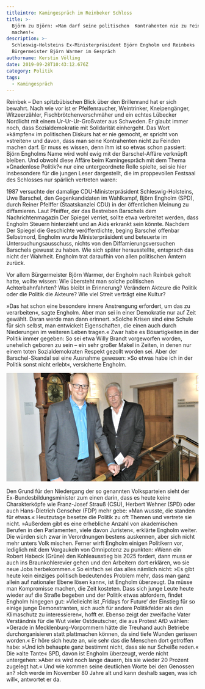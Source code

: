 ```yaml
---
titleintro: Kamingespräch im Reinbeker Schloss
title: >-
  Björn zu Björn: »Man darf seine politischen  Kontrahenten nie zu Feinden
  machen!«
description: >-
  Schleswig-Holsteins Ex-Ministerpräsident Björn Engholm und Reinbeks
  Bürgermeister Björn Warmer im Gespräch 
authorname: Kerstin Völling
date: 2019-09-28T10:43:12.676Z
category: Politik
tags:
  - Kamingespräch
---
```

Reinbek –  Den spitzbübischen Blick über den Brillenrand hat er sich bewahrt. Nach wie vor ist er Pfeifenraucher, Weintrinker, Kneipengänger, Witzeerzähler, Fischbrötchenverschmäher und ein echtes Lübecker Nordlicht mit einem Ur-Ur-Ur-Großvater aus Schweden. Er glaubt immer noch, dass Sozialdemokratie mit Solidarität einhergeht. Das Wort »kämpfen« im politischen Diskurs hat er nie gemocht, er spricht von »streiten« und davon, dass man seine Kontrahenten nicht zu Feinden machen darf. Er muss es wissen, denn ihm ist so etwas schon passiert: Björn Engholms Name wird wohl ewig mit der Barschel-Affäre verknüpft bleiben. Und obwohl diese Affäre beim Kamingespräch mit dem Thema »Gnadenlose Politik?« nur eine untergeordnete Rolle spielte, sei sie hier insbesondere für die jungen Leser dargestellt, die im proppevollen Festsaal des Schlosses nur spärlich vertreten waren:


1987 versuchte der damalige CDU-Ministerpräsident Schleswig-Holsteins, Uwe Barschel, den  Gegenkandidaten im Wahlkampf, Björn Engholm (SPD), durch Reiner Pfeiffer (Staatskanzlei CDU) in der öffentlichen Meinung zu diffamieren. Laut Pfeiffer, der das Bestreben Barschels dem Nachrichtenmagazin Der Spiegel verriet, sollte etwa verbreitet werden, dass Engholm Steuern hinterzieht und an Aids erkrankt sein könnte. Nachdem Der Spiegel die Geschichte veröffentlichte, beging Barschel offenbar Selbstmord, Engholm wurde Ministerpräsident und beteuerte im Untersuchungsausschuss, nichts von den Diffamierungsversuchen Barschels gewusst zu haben. Wie sich später herausstellte, entsprach das nicht der Wahrheit. Engholm trat daraufhin von allen politischen Ämtern zurück.

Vor allem Bürgermeister Björn Warmer, der Engholm nach Reinbek geholt hatte, wollte wissen: Wie übersteht man solche politischen Achterbahnfahrten? Was bleibt in Erinnerung? Verändern Akteure die Politik oder die Politik die Akteure? Wie viel Streit verträgt eine Kultur? 

»Das hat schon eine besondere innere Anstrengung erfordert, um das zu verarbeiten«, sagte Engholm. Aber man sei in einer Demokratie nur auf Zeit gewählt. Daran werde man dann erinnert. »Solche Krisen sind eine Schule für sich selbst, man entwickelt Eigenschaften, die einen auch durch Niederungen im weiteren Leben tragen.« Zwar habe es Bösartigkeiten in der Politik immer gegeben: So sei etwa Willy Brandt vorgeworfen worden, unehelich geboren zu sein – ein sehr großer Makel in Zeiten, in denen nur einem toten Sozialdemokraten Respekt gezollt worden sei. Aber der Barschel-Skandal sei eine Ausnahme gewesen: »So etwas habe ich in der Politik sonst nicht erlebt«, versicherte Engholm. 

![](/static/media/warmer-und-engholm.jpg)

Den Grund für den Niedergang der so genannten Volksparteien sieht der Ex-Bundesbildungsminister zum einen darin, dass es heute keine Charakterköpfe wie Franz-Josef Strauß (CSU), Herbert Wehner (SPD) oder auch Hans-Dietrich Genscher (FDP)  mehr gebe: »Man wusste, die standen für etwas.« Heutzutage besetze die Politik zu oft Themen und vertrete sie nicht. »Außerdem gibt es eine erhebliche Anzahl von akademischen Berufen in den Parlamenten, viele davon Juristen«, erklärte Engholm weiter. Die würden sich zwar in Verordnungen bestens auskennen, aber sich nicht mehr unters Volk mischen. Ferner wirft Engholm einigen Politikern vor, lediglich mit dem Vorgaukeln von Omnipotenz zu punkten: »Wenn ein Robert Habeck (Grüne) den Kohleausstieg bis 2025 fordert, dann muss er auch ins Braunkohlerevier gehen und den Arbeitern dort erklären, wo sie neue Jobs herbekommen.« So einfach sei das alles nämlich nicht: »Es gibt heute kein einziges politisch bedeutendes Problem mehr, dass man ganz allein auf nationaler Ebene lösen kann«, ist Engholm überzeugt. Da müsse man Kompromisse machen, die Zeit kosteten. Dass sich junge Leute heute wieder auf die Straße begeben und der Politik etwas abfordern, findet Engholm hingegen gut: »Vielleicht ist ‚Fridays for Future‘ der Einstieg für so einige junge Demonstranten, sich auch für andere Politikfelder als den Klimaschutz zu interessieren«, hofft er. Ebenso zeigt der zweifache Vater Verständnis für die Wut vieler Ostdeutscher, die aus Protest AfD wählen: »Gerade in Mecklenburg-Vorpommern hätte die Treuhand auch Betriebe durchorganisieren statt plattmachen können, da sind tiefe Wunden gerissen worden.« Er höre sich heute an, wie sehr das die Menschen dort getroffen habe: »Und ich behaupte ganz bestimmt nicht, dass sie nur Scheiße reden.« Die »alte Tante« SPD, davon ist Engholm überzeugt, werde nicht untergehen: »Aber es wird noch lange dauern, bis sie wieder 20 Prozent zugelegt hat.« Und wie kommen seine deutlichen Worte bei den Genossen an? »Ich werde im November 80 Jahre alt und kann deshalb sagen, was ich will«, antwortet er da.
